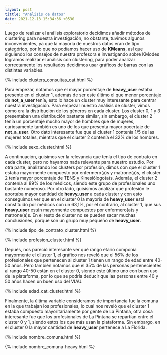 ```yaml
---
layout: post
tittle: "Análisis de datos"
date: 2021-12-13 15:34:36 +0530
---
```

Luego de realizar el análisis exploratorio decidimos añadir métodos de clustering para nuestra investigación, no obstante, tuvimos algunos inconvenientes, ya que la mayoría de nuestros datos eran de tipo categórico, por lo que no podíamos hacer uso de **KMeans**, así que siguiendo los consejos de nuestra profesora e investigando sobre KModes logramos realizar el análisis con clustering, para poder analizar correctamente los resultados decidimos usar gráficos de barras con las distintas variables. 

{% include clusters_consultas_cat.html %}

Para empezar, notamos que el mayor porcentaje de **heavy_user** estaba presente en el cluster 1, además de ser este último el que menor porcentaje de **not_a_user** tenía, esto lo hace un cluster muy interesante para centrar nuestra investigación. Para empezar nuestro análisis de cluster, vimos cómo era la distribución de los géneros en cada cluster. Los cluster 0, 1 y 3 presentaban una distribución bastante similar, sin embargo, el cluster 2 tenía un porcentaje mucho mayor de hombres que de mujeres, curiosamente también es uno de los que presenta mayor pocertaje de **not_a_user**. Otro dato interesante fue que el cluster 1 contenía 1/5 de las mujeres totales, mientras que el cluster 2 contenía el 32% de los hombres.

{% include sexo_cluster.html %}

A continuación, quisimos ver la relevancia que tenía el tipo de contrato en cada cluster, pero no hayamos nada relevante para nuestro estudio. Por otra parte, analizando los clusters por profesión, dimos con que el cluster 1 estaba mayormente compuesto por enfermero(a)s y matrone(a)s, el cluster 2 tenía mayor porcentaje de TENS y Kinesiólogo(a)s. Además, el cluster 2 contenía al 89% de los médicos, siendo este grupo de profesionales uno bastante numeroso. Por otro lado, quisismos analizar que profesión le aportaba mayor cantidad de **heavy_user** a cada cluster y con esto conseguimos ver que en el cluster 0 la mayoría de **heavy_user** está constituido por médicos con un 63,1%, por el contrario, al cluster 1, que sus **heavy_user** están mayormente compuestos por enfermero(a)s y matrone(a)s. En el resto de cluster no se pueden sacar muchas conclusiones, porque son un grupo muy pequeño de **heavy_user**.

{% include tipo_de_contrato_cluster.html %}

{% include profesion_cluster.html %}

Depués, nos pareció interesante ver qué rango etario componía mayormente el clluster 1, el gráfico nos reveló que el 56% de los profesionales que pertenecen al cluster 1 tienen un rango de edad entre 40-50 años. Pero también notamos que el 35% de las personas pertenecientes al rango 40-50 están en el cluster 0, siendo este último uno con buen uso de la plataforma, por lo que se podría deducir que las personas entre 40 y 50 años hacen un buen uso del VIAU.

{% include edad_cat_cluster.html %}

Finalmente, la última variable consideramos de importancia fue la comuna en la que trabajan los profesionales, lo cual nos reveló que el cluster 1 estaba compuesto mayoritariamente por gente de La Pintana, otra cosa interesante fue que los profesionales de La Pintana se repartían entre el cluster 0 y 1, siendo estos los que más usan la plataforma. Sin embargo, en el cluster 0 la mayor cantidad de **heavy_user** pertenece a La Florida.

{% include nombre_comuna.html %}

{% include nombre_comuna-heavy.html %}
